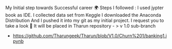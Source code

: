My Initial step towards Successful career 🌍
Steps I followed :
I used jypter book as IDE. 
I collected data set from Keggle
I downloaded the Anaconda Distribution 
And I pushed it into my git as my initial project. 
I request you to take a look 👀
It will be placed in Tharun repository - > v 1.0 sub-branch
-   https://github.com/Tharungeek/Tharun/blob/V1.0/Churn%201/banking1.ipynb
